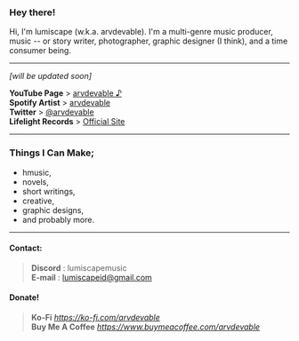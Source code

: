 ### Hey there!
Hi, I'm lumiscape (w.k.a. arvdevable). I'm a multi-genre music producer, music -- or story writer, photographer, graphic designer (I think), and a time consumer being.

---

*[will be updated soon]*

**YouTube Page** > [arvdevable ♪](https://www.youtube.com/c/arvdevable)\
**Spotify Artist** > [arvdevable️](https://open.spotify.com/artist/6kJ2RLRq825l8lApyUDWIo)\
**Twitter** > [@arvdevable](https://twitter.com/arvdevable)\
**Lifelight Records** > [Official Site](https://home.lifelight.repl.co/podcast.html)

---
### Things I Can Make;

- hmusic,
- novels,
- short writings,
- creative,
- graphic designs,
- and probably more.

---

#### Contact:
 > **Discord** : lumiscapemusic\
 > **E-mail** : lumiscapeid@gmail.com

#### Donate!
 > **Ko-Fi** _https://ko-fi.com/arvdevable_ \
 > **Buy Me A Coffee** _https://www.buymeacoffee.com/arvdevable_
